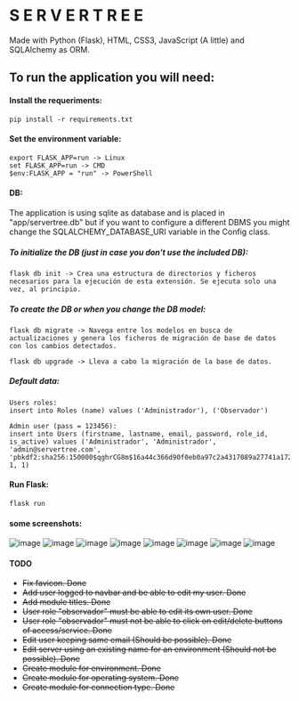 # S E R V E R   T R E E

Made with Python (Flask), HTML, CSS3, JavaScript (A little) and SQLAlchemy as ORM.

## To run the application you will need:
#### Install the requeriments:
    pip install -r requirements.txt

#### Set the environment variable:
    export FLASK_APP=run -> Linux
    set FLASK_APP=run -> CMD
    $env:FLASK_APP = "run" -> PowerShell

#### DB:
The application is using sqlite as database and is placed in "app/servertree.db" but if you want to configure a different DBMS you might change the SQLALCHEMY_DATABASE_URI variable in the Config class.

##### To initialize the DB (just in case you don't use the included DB):
    flask db init -> Crea una estructura de directorios y ficheros necesarios para la ejecución de esta extensión. Se ejecuta solo una vez, al principio.

##### To create the DB or when you change the DB model:
    flask db migrate -> Navega entre los modelos en busca de actualizaciones y genera los ficheros de migración de base de datos con los cambios detectados.

    flask db upgrade -> Lleva a cabo la migración de la base de datos.    

##### Default data:
    Users roles:
    insert into Roles (name) values ('Administrador'), ('Observador')

    Admin user (pass = 123456):
    insert into Users (firstname, lastname, email, password, role_id, is_active) values ('Administrador', 'Administrador', 'admin@servertree.com', 'pbkdf2:sha256:150000$qghrCG8m$16a44c366d90f0eb0a97c2a4317089a27741a172d9a410d025ed6a7dd56f11a4', 1, 1)

#### Run Flask:
    flask run

#### some screenshots:
![image](https://user-images.githubusercontent.com/62670542/122008826-be488680-cdb9-11eb-88f5-a57efbe095b4.png)
![image](https://user-images.githubusercontent.com/62670542/122009078-049de580-cdba-11eb-9b74-4006b9bb6061.png)
![image](https://user-images.githubusercontent.com/62670542/122009098-08316c80-cdba-11eb-917b-7c99a64bbe08.png)
![image](https://user-images.githubusercontent.com/62670542/122009122-0ebfe400-cdba-11eb-9f44-6607b08a66d6.png)
![image](https://user-images.githubusercontent.com/62670542/122009138-12536b00-cdba-11eb-96f6-83754c57fbaf.png)
![image](https://user-images.githubusercontent.com/62670542/122009157-167f8880-cdba-11eb-90f9-e429671da507.png)
![image](https://user-images.githubusercontent.com/62670542/122009165-197a7900-cdba-11eb-8ba1-93e531145805.png)
![image](https://user-images.githubusercontent.com/62670542/122009214-24350e00-cdba-11eb-8b6a-677129793c45.png)


#### TODO
* ~~Fix favicon. Done~~
* ~~Add user logged to navbar and be able to edit my user. Done~~
* ~~Add module titles. Done~~
* ~~User role "observador" must be able to edit its own user. Done~~
* ~~User role "observador" must not be able to click on edit/delete buttons of access/service. Done~~
* ~~Edit user keeping same email (Should be possible). Done~~
* ~~Edit server using an existing name for an environment (Should not be possible). Done~~
* ~~Create module for environment. Done~~
* ~~Create module for operating system. Done~~
* ~~Create module for connection type. Done~~
